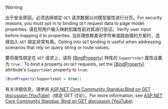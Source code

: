 > [!WARNING]
> <span data-ttu-id="94c93-101">出于安全原因，必须选择绑定 `GET` 请求数据以对模型属性进行分页。</span><span class="sxs-lookup"><span data-stu-id="94c93-101">For security reasons, you must opt in to binding `GET` request data to page model properties.</span></span> <span data-ttu-id="94c93-102">请在将用户输入映射到属性前对其进行验证。</span><span class="sxs-lookup"><span data-stu-id="94c93-102">Verify user input before mapping it to properties.</span></span> <span data-ttu-id="94c93-103">当处理依赖查询字符串或路由值的方案时，选择加入 `GET` 绑定非常有用。</span><span class="sxs-lookup"><span data-stu-id="94c93-103">Opting into `GET` binding is useful when addressing scenarios that rely on query string or route values.</span></span>
>
> <span data-ttu-id="94c93-104">要将属性绑定在 `GET` 请求上，请将 [[BindProperty]](xref:Microsoft.AspNetCore.Mvc.BindPropertyAttribute) 特性的 `SupportsGet` 属性设置为 `true`：</span><span class="sxs-lookup"><span data-stu-id="94c93-104">To bind a property on `GET` requests, set the [[BindProperty]](xref:Microsoft.AspNetCore.Mvc.BindPropertyAttribute) attribute's `SupportsGet` property to `true`:</span></span>
>
> ```csharp
> [BindProperty(SupportsGet = true)]
> ```
>
> <span data-ttu-id="94c93-105">有关详细信息，请参阅 [ASP.NET Core Community Standup:Bind on GET discussion (YouTube)](https://www.youtube.com/watch?v=p7iHB9V-KVU&feature=youtu.be&t=54m27s)（绑定 GET 讨论）。</span><span class="sxs-lookup"><span data-stu-id="94c93-105">For more information, see [ASP.NET Core Community Standup: Bind on GET discussion (YouTube)](https://www.youtube.com/watch?v=p7iHB9V-KVU&feature=youtu.be&t=54m27s).</span></span>
